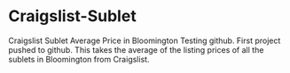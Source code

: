 # Craigslist-Sublet
Craigslist Sublet Average Price in Bloomington
Testing github. First project pushed to github. 
This takes the average of the listing prices of all the sublets in Bloomington from Craigslist. 
